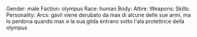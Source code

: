 Gender: male
Faction: olympus
Race: human
Body: 
Attire:
Weapons:
Skills:
Personality:
Arcs: gavil viene derubato da max di alcune delle sue armi, ma lo perdona quando max e la sua gilda entrano sotto l'ala protettrice della olympus